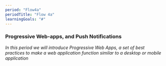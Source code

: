 ```yaml
---
period: "Flow4a"
periodTitle: "Flow 4a"
learningGoals: "#"
---
```


### Progressive Web-apps, and Push Notifications

*In this period we will introduce Progressive Web Apps, a set of best practices to make a web application function similar to a desktop or mobile application*

  